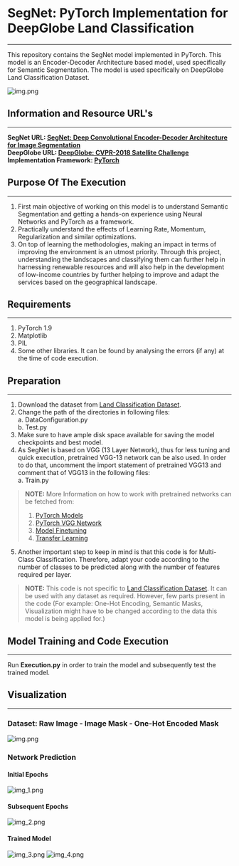 # SegNet: PyTorch Implementation for DeepGlobe Land Classification
***
This repository contains the SegNet model implemented in PyTorch. This model is an Encoder-Decoder Architecture 
based model, used specifically for Semantic Segmentation. The model is used specifically on DeepGlobe Land 
Classification Dataset.

![img.png](resources/SegNet_Architecture.png?style=centerme)

## Information and Resource URL's
***
**SegNet URL: [SegNet: Deep Convolutional Encoder-Decoder Architecture for Image Segmentation](https://arxiv.org/abs/1511.00561)** <br>
**DeepGlobe URL: [DeepGlobe: CVPR-2018 Satellite Challenge](http://deepglobe.org)**<br>
**Implementation Framework: [PyTorch](https://pytorch.org)**

## Purpose Of The Execution
***
1. First main objective of working on this model is to understand Semantic Segmentation and getting a hands-on 
   experience using Neural Networks and PyTorch as a framework.
2. Practically understand the effects of Learning Rate, Momentum, Regularization and similar optimizations.
3. On top of learning the methodologies, making an impact in terms of improving the environment is an utmost priority. 
   Through this project, understanding the landscapes and classifying them can further help in harnessing renewable 
   resources and will also help in the development of low-income countries by further helping to improve and adapt the 
   services based on the geographical landscape. 
   
## Requirements
***
1. PyTorch 1.9
2. Matplotlib
3. PIL
4. Some other libraries. It can be found by analysing the errors (if any) at the time of code execution. 

## Preparation
***
1. Download the dataset from [Land Classification Dataset](http://deepglobe.org/challenge.html).
2. Change the path of the directories in following files:<br>
   a. DataConfiguration.py <br>
   b. Test.py <br>
3. Make sure to have ample disk space available for saving the model checkpoints and best model. <br>
4. As SegNet is based on VGG (13 Layer Network), thus for less tuning and quick execution, pretrained VGG-13 network can
   be also used. In order to do that, uncomment the import statement of pretrained VGG13 and comment that of VGG13
   in the following files: <br>
   a. Train.py
> **NOTE:** More Information on how to work with pretrained networks can be fetched from:  
> 1. [PyTorch Models](https://pytorch.org/vision/stable/models.html)
> 2. [PyTorch VGG Network](https://pytorch.org/hub/pytorch_vision_vgg/)
> 3. [Model Finetuning](https://pytorch.org/tutorials/beginner/finetuning_torchvision_models_tutorial.html)
> 4. [Transfer Learning](https://debuggercafe.com/transfer-learning-with-pytorch/)
5. Another important step to keep in mind is that this code is for Multi-Class Classification. Therefore, adapt your 
   code according to the number of classes to be predicted along with the number of features required per layer.
> **NOTE:** This code is not specific to [Land Classification Dataset](http://deepglobe.org/challenge.html). It can be 
  used with any dataset as required. However, few parts present in the code (For example: One-Hot Encoding, 
  Semantic Masks, Visualization might have to be changed according to the data this model is being applied for.)

## Model Training and Code Execution
***
Run **Execution.py** in order to train the model and subsequently test the trained model. 

## Visualization
***
### Dataset: Raw Image - Image Mask - One-Hot Encoded Mask
![img.png](resources/Raw_Dataset.png)
### Network Prediction
#### Initial Epochs
![img_1.png](resources/Initial_Epochs.png)
#### Subsequent Epochs
![img_2.png](resources/Sebsequent_Epochs.png)
#### Trained Model
![img_3.png](resources/Final_Prediction_1.png)
![img_4.png](resources/Final_Prediction_2.png)
